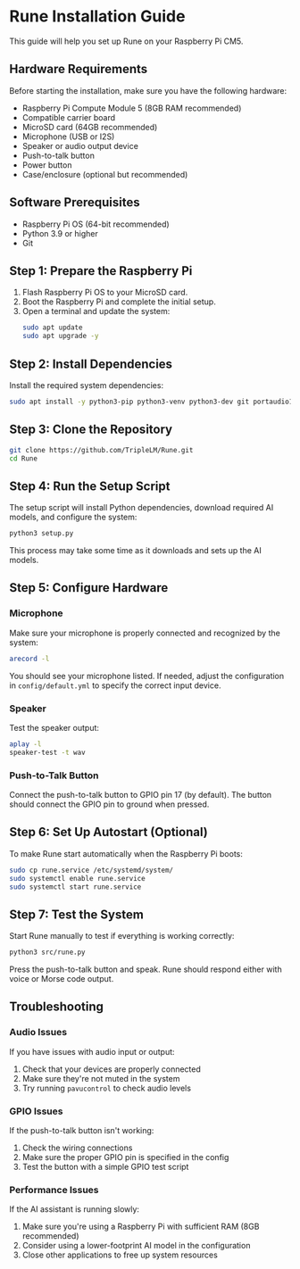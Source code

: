 # Rune Installation Guide

This guide will help you set up Rune on your Raspberry Pi CM5.

## Hardware Requirements

Before starting the installation, make sure you have the following hardware:

- Raspberry Pi Compute Module 5 (8GB RAM recommended)
- Compatible carrier board
- MicroSD card (64GB recommended)
- Microphone (USB or I2S)
- Speaker or audio output device
- Push-to-talk button
- Power button
- Case/enclosure (optional but recommended)

## Software Prerequisites

- Raspberry Pi OS (64-bit recommended)
- Python 3.9 or higher
- Git

## Step 1: Prepare the Raspberry Pi

1. Flash Raspberry Pi OS to your MicroSD card.
2. Boot the Raspberry Pi and complete the initial setup.
3. Open a terminal and update the system:
   ```bash
   sudo apt update
   sudo apt upgrade -y
   ```

## Step 2: Install Dependencies

Install the required system dependencies:

```bash
sudo apt install -y python3-pip python3-venv python3-dev git portaudio19-dev
```

## Step 3: Clone the Repository

```bash
git clone https://github.com/TripleLM/Rune.git
cd Rune
```

## Step 4: Run the Setup Script

The setup script will install Python dependencies, download required AI models, and configure the system:

```bash
python3 setup.py
```

This process may take some time as it downloads and sets up the AI models.

## Step 5: Configure Hardware

### Microphone

Make sure your microphone is properly connected and recognized by the system:

```bash
arecord -l
```

You should see your microphone listed. If needed, adjust the configuration in `config/default.yml` to specify the correct input device.

### Speaker

Test the speaker output:

```bash
aplay -l
speaker-test -t wav
```

### Push-to-Talk Button

Connect the push-to-talk button to GPIO pin 17 (by default). The button should connect the GPIO pin to ground when pressed.

## Step 6: Set Up Autostart (Optional)

To make Rune start automatically when the Raspberry Pi boots:

```bash
sudo cp rune.service /etc/systemd/system/
sudo systemctl enable rune.service
sudo systemctl start rune.service
```

## Step 7: Test the System

Start Rune manually to test if everything is working correctly:

```bash
python3 src/rune.py
```

Press the push-to-talk button and speak. Rune should respond either with voice or Morse code output.

## Troubleshooting

### Audio Issues

If you have issues with audio input or output:

1. Check that your devices are properly connected
2. Make sure they're not muted in the system
3. Try running `pavucontrol` to check audio levels

### GPIO Issues

If the push-to-talk button isn't working:

1. Check the wiring connections
2. Make sure the proper GPIO pin is specified in the config
3. Test the button with a simple GPIO test script

### Performance Issues

If the AI assistant is running slowly:

1. Make sure you're using a Raspberry Pi with sufficient RAM (8GB recommended)
2. Consider using a lower-footprint AI model in the configuration
3. Close other applications to free up system resources 